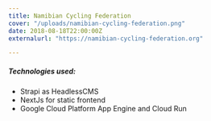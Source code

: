 ```yaml
---
title: Namibian Cycling Federation
cover: "/uploads/namibian-cycling-federation.png"
date: 2018-08-18T22:00:00Z
externalurl: "https://namibian-cycling-federation.org"

---
```


##### Technologies used:

- Strapi as HeadlessCMS
- NextJs for static frontend 
- Google Cloud Platform App Engine and Cloud Run

<!--more-->

